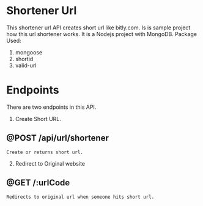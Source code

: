 # Shortener Url

This shortener url API creates short url like bitly.com. Is is sample project how this url shortener works.
It is a Nodejs project with MongoDB.
Package Used:

1. mongoose
2. shortid
3. valid-url

# Endpoints

There are two endpoints in this API.

1. Create Short URL.

## @POST /api/url/shortener

    Create or returns short url.
    
2. Redirect to Original website
## @GET /:urlCode

    Redirects to original url when someone hits short url.

<!-- Developed by : Prince @ princelalla24@gmail.com -->
